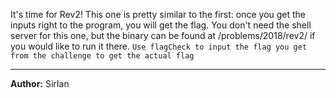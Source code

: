 
It's time for Rev2! This one is pretty similar to the first: once you get the inputs right to the program, you will get the flag. You don't need the shell server for this one, but the binary can be found at /problems/2018/rev2/ if you would like to run it there.
`Use flagCheck to input the flag you get from the challenge to get the actual flag`

---
**Author:** SirIan


